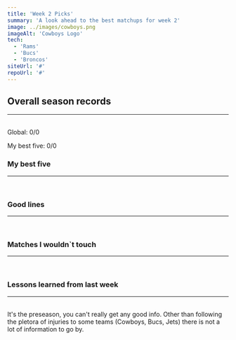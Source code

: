```yaml
---
title: 'Week 2 Picks'
summary: 'A look ahead to the best matchups for week 2'
image: ../images/cowboys.png
imageAlt: 'Cowboys Logo'
tech:
  - 'Rams'
  - 'Bucs'
  - 'Broncos'
siteUrl: '#'
repoUrl: '#'
---
```


## Overall season records

---

<br/>
Global: 0/0

My best five: 0/0

### My best five

---

<br/>

### Good lines

---

<br/>

### Matches I wouldn`t touch

---

<br/>

### Lessons learned from last week

---

<br/>
It's the preseason, you can't really get any good info. Other than following the pletora of injuries to some teams (Cowboys, Bucs, Jets) there is not a lot of information to go by.
